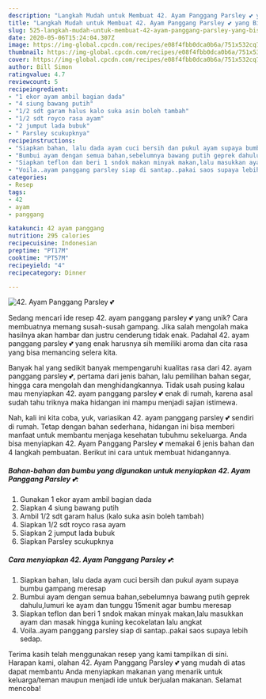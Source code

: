 ```yaml
---
description: "Langkah Mudah untuk Membuat 42. Ayam Panggang Parsley 💕 yang Bisa Manjain Lidah"
title: "Langkah Mudah untuk Membuat 42. Ayam Panggang Parsley 💕 yang Bisa Manjain Lidah"
slug: 525-langkah-mudah-untuk-membuat-42-ayam-panggang-parsley-yang-bisa-manjain-lidah
date: 2020-05-06T15:24:04.307Z
image: https://img-global.cpcdn.com/recipes/e08f4fbb0dca0b6a/751x532cq70/42-ayam-panggang-parsley-💕-foto-resep-utama.jpg
thumbnail: https://img-global.cpcdn.com/recipes/e08f4fbb0dca0b6a/751x532cq70/42-ayam-panggang-parsley-💕-foto-resep-utama.jpg
cover: https://img-global.cpcdn.com/recipes/e08f4fbb0dca0b6a/751x532cq70/42-ayam-panggang-parsley-💕-foto-resep-utama.jpg
author: Bill Simon
ratingvalue: 4.7
reviewcount: 5
recipeingredient:
- "1 ekor ayam ambil bagian dada"
- "4 siung bawang putih"
- "1/2 sdt garam halus kalo suka asin boleh tambah"
- "1/2 sdt royco rasa ayam"
- "2 jumput lada bubuk"
- " Parsley scukupknya"
recipeinstructions:
- "Siapkan bahan, lalu dada ayam cuci bersih dan pukul ayam supaya bumbu gampang meresap"
- "Bumbui ayam dengan semua bahan,sebelumnya bawang putih geprek dahulu,lumuri ke ayam dan tunggu 15menit agar bumbu meresap"
- "Siapkan teflon dan beri 1 sndok makan minyak makan,lalu masukkan ayam dan masak hingga kuning kecokelatan lalu angkat"
- "Voila..ayam panggang parsley siap di santap..pakai saos supaya lebih sedap."
categories:
- Resep
tags:
- 42
- ayam
- panggang

katakunci: 42 ayam panggang 
nutrition: 295 calories
recipecuisine: Indonesian
preptime: "PT17M"
cooktime: "PT57M"
recipeyield: "4"
recipecategory: Dinner

---
```



![42. Ayam Panggang Parsley 💕](https://img-global.cpcdn.com/recipes/e08f4fbb0dca0b6a/751x532cq70/42-ayam-panggang-parsley-💕-foto-resep-utama.jpg)

Sedang mencari ide resep 42. ayam panggang parsley 💕 yang unik? Cara membuatnya memang susah-susah gampang. Jika salah mengolah maka hasilnya akan hambar dan justru cenderung tidak enak. Padahal 42. ayam panggang parsley 💕 yang enak harusnya sih memiliki aroma dan cita rasa yang bisa memancing selera kita.

Banyak hal yang sedikit banyak mempengaruhi kualitas rasa dari 42. ayam panggang parsley 💕, pertama dari jenis bahan, lalu pemilihan bahan segar, hingga cara mengolah dan menghidangkannya. Tidak usah pusing kalau mau menyiapkan 42. ayam panggang parsley 💕 enak di rumah, karena asal sudah tahu triknya maka hidangan ini mampu menjadi sajian istimewa.




Nah, kali ini kita coba, yuk, variasikan 42. ayam panggang parsley 💕 sendiri di rumah. Tetap dengan bahan sederhana, hidangan ini bisa memberi manfaat untuk membantu menjaga kesehatan tubuhmu sekeluarga. Anda bisa menyiapkan 42. Ayam Panggang Parsley 💕 memakai 6 jenis bahan dan 4 langkah pembuatan. Berikut ini cara untuk membuat hidangannya.

<!--inarticleads1-->

##### Bahan-bahan dan bumbu yang digunakan untuk menyiapkan 42. Ayam Panggang Parsley 💕:

1. Gunakan 1 ekor ayam ambil bagian dada
1. Siapkan 4 siung bawang putih
1. Ambil 1/2 sdt garam halus (kalo suka asin boleh tambah)
1. Siapkan 1/2 sdt royco rasa ayam
1. Siapkan 2 jumput lada bubuk
1. Siapkan  Parsley scukupknya




<!--inarticleads2-->

##### Cara menyiapkan 42. Ayam Panggang Parsley 💕:

1. Siapkan bahan, lalu dada ayam cuci bersih dan pukul ayam supaya bumbu gampang meresap
1. Bumbui ayam dengan semua bahan,sebelumnya bawang putih geprek dahulu,lumuri ke ayam dan tunggu 15menit agar bumbu meresap
1. Siapkan teflon dan beri 1 sndok makan minyak makan,lalu masukkan ayam dan masak hingga kuning kecokelatan lalu angkat
1. Voila..ayam panggang parsley siap di santap..pakai saos supaya lebih sedap.




Terima kasih telah menggunakan resep yang kami tampilkan di sini. Harapan kami, olahan 42. Ayam Panggang Parsley 💕 yang mudah di atas dapat membantu Anda menyiapkan makanan yang menarik untuk keluarga/teman maupun menjadi ide untuk berjualan makanan. Selamat mencoba!
